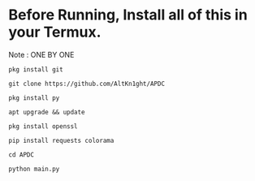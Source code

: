 # Before Running, Install all of this in your Termux.
Note : ONE BY ONE
``` 
pkg install git
```
``` 
git clone https://github.com/AltKn1ght/APDC
```
```
pkg install py 
```
```
apt upgrade && update 
```
``` 
pkg install openssl
```
``` 
pip install requests colorama
```
```
cd APDC 
```
``` 
python main.py
```
